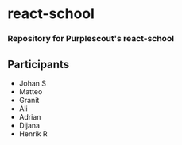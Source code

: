 # react-school
### Repository for Purplescout's react-school

## Participants
* Johan S
* Matteo
* Granit
* Ali
* Adrian
* Dijana
* Henrik R
